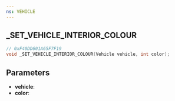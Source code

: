 ```yaml
---
ns: VEHICLE
---
```

## _SET_VEHICLE_INTERIOR_COLOUR

```c
// 0xF40DD601A65F7F19
void _SET_VEHICLE_INTERIOR_COLOUR(Vehicle vehicle, int color);
```


## Parameters
* **vehicle**: 
* **color**: 

